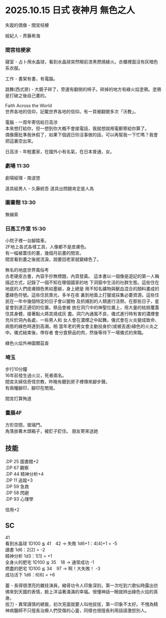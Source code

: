 # 2025.10.15 日式 夜神月 無色之人
失蹤的偶像 - 間宮桔梗  

經紀人 - 斉藤希海  


### 間宮桔梗家
寢室 - 占卜用水晶球，看到水晶球突然眼前漆黑燃燒綠火。衣櫃裡面沒有灰暗色系衣服。   

工作 - 書架有書，有電腦。 

跳舞(西式房) - 大鏡子碎了，旁邊有翻倒的椅子。碎掉的地方有綠火焰塗鴉。塗鴉是打破之後自己畫的。  


Faith Across the World  
世界各地的信仰，記載世界各地的信仰。有一頁被翻閱多次「沃教」。    

電腦 - 一周年寄信給日高涉  
本來想打給你，但一想到你大概不會接電話，我就想說用電郵寄給你算了。  
偶像團批準我休假了，如果下個週日你沒事做的話，可以再幫我一下忙嗎？我會  
把這裏空出來。  


日高涉 - 年輕畫家，在國外小有名氣，在日本普通，女。  

### 劇場 11:30
劇場經理 - 南波悠  

道具組男人 - 久藤統吾  道具出問題肯定是人為

### 圖書館 13:30
無線索  

### 日高工作室 15:30
小院子裡一台腳踏車。  
2F地上各式各樣工具，人像都不是皮膚色。  
有一幅被蓋住的畫，幾個月前畫的間宮。  
間宮看到畫之後就流淚，說要回老家就變綠色了。  

無名的地底世界風俗考  
古老硬皮古書，內容手抄無標題，內頁發黃。 
這本書以一個像是遊記的第一人稱描述方式，記錄了一個不知在哪個國家的地
下洞窟中生活的社群生態。這些住在地底的人們皮膚顏色黑如墨碳，身上總是
用不知名礦物與獸血混合的顏料畫成的墨綠色符號。這些住民畏光，多半在夜
裏到地面上打獵或採集必要資源。這些住民在一年中幾個特定的日子會以獵物
及抓捕到的人類進行活祭。在那些日子，星星會到達正適切的位置。祭品會被
放在洞穴中的神聖位置上，用大量的枯枝覆蓋住其身體，接著點火將其燒成灰
盡。洞穴內通風不良，儀式進行時有害的濃煙會充斥於洞內各處，一些男人和
女人會在濃煙之中起舞。儀式會在火炎變成致命、病態的綠色時達到高潮。相
當年老的男女會主動投身於(或被丟進)綠色的火炎之中。儀式結束後，倖存者
會分食祭品的肉，然後等待下一場儀式的來臨。

綠色火焰外神圖爾茲查  

### 埼玉
步行10分鐘  
16年前發生過火災，死者兩名。  
間宮夫婦信奇怪宗教，昨晚有聽到房子裡傳來腳步聲。  
有兩種腳印，腳印在閒晃。  

間宮打算殉道  


### 畫展4F 
方形空間，玻璃門。  
角落放著木頭箱子，被釘子釘住。 朋友寄來送她

## 技能  
.DP 25 圖書館+2  
.DP 67 觀察    
.DP 44 精神分析+4    
.DP 11 追蹤+3    
.DP 59 急救  
.DP 58 閃避  
.DP 93 心理學  

信用+2

## SC  
41  
看到水晶球 1D100 ≦ 41　42 → 失敗 1d6+1：4[4]+1 = -5  
讀書 1d6：2[2] = -2  
精神分析 1d3：1[1] = +1  
全身火的肥宅 1D100 ≦ 35　18 → 通常成功 -1  
燃盡的肥宅 1D100 ≦ 34　97 → 啊！大失敗！ -3  
成功活下 1d6：6[6] = +6  

蕾 - 長得很漂亮的雜技演員，縮骨功令人印象深刻，第一次吃到六歌仙時露出彷彿來到天國的表情，臉上洋溢著滿滿的幸福。很懂神話一眼就辨出綠色火焰的真身。  
拔刀 - 異常謹慎的總裁，初次見面就要人叫他拔拔，第一印象不太好。不愧為精神病醫師不只擅長治療人們受傷的心靈，同樣也很擅長利用話語激怒別人。  